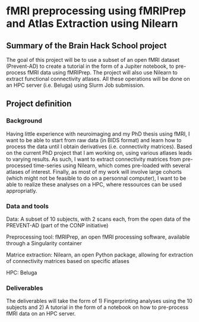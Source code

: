 # fMRI preprocessing using fMRIPrep and Atlas Extraction using Nilearn

## Summary of the Brain Hack School project

The goal of this project will be to use a subset of an open fMRI dataset (Prevent-AD) to create a tutorial in the form of
a Jupiter notebook, to pre-process fMRI data using fMRIPrep. The project will also use Nilearn to extract functional
connectivity atlases. All these operations will be done on an HPC server (i.e. Beluga) using Slurm Job submission.

## Project definition
### Background

Having little experience with neuroimaging and my PhD thesis using fMRI, I want to be able to start from raw data
(in BIDS format) and learn how to process the data until I obtain derivatives (i.e. connectivity matrices). Based
on the current PhD project that I am working on, using various atlases leads to varying results. As such, I want
to extract connectivity matrices from pre-processed time-series using Nilearn, which comes pre-loaded with several
atlases of interest. Finally, as most of my work will involve large cohorts (which might not be feasible to do 
on a personnal computer), I want to be able to realize these analyses on a HPC, where ressources can be used appropriatly.

### Data and tools

Data: A subset of 10 subjects, with 2 scans each, from the open data of the PREVENT-AD (part of the CONP initiative)

Preprocessing tool: fMRIPrep, an open fMRI processing software, available through a Singularity container

Matrice extraction: Nilearn, an open Python package, allowing for extraction of connectivity matrices based on specific atlases

HPC: Beluga 

### Deliverables

The deliverables will take the form of 1) Fingerprinting analyses using the 10 subjects and 2) A tutorial in the form of a notebook
on how to pre-process fMRI data on an HPC server. 
